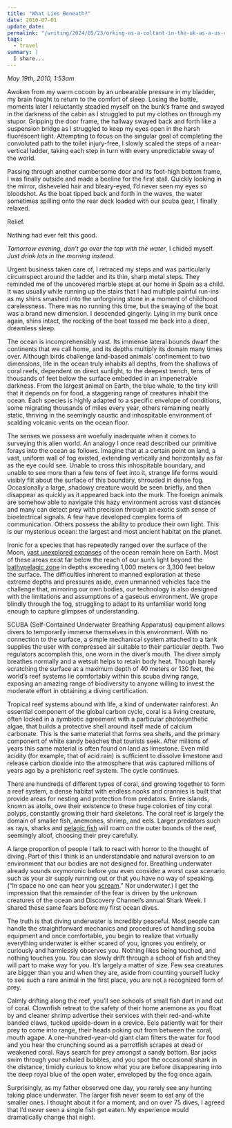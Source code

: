 ```yaml
---
title: "What Lies Beneath?"
date: 2010-07-01
update_date: 
permalink: "/writing/2024/05/23/orking-as-a-coltant-in-the-uk-as-a-us-citizen/"
tags:
  - travel
summary: |
  I share...
---
```


_May 19th, 2010, 1:53am_

Awoken from my warm cocoon by an unbearable pressure in my bladder, my brain fought to return to the comfort of sleep. Losing the battle, moments later I reluctantly steadied myself on the bunk’s frame and swayed in the darkness of the cabin as I struggled to put my clothes on through my stupor. Gripping the door frame, the hallway swayed back and forth like a suspension bridge as I struggled to keep my eyes open in the harsh fluorescent light. Attempting to focus on the singular goal of completing the convoluted path to the toilet injury-free, I slowly scaled the steps of a near-vertical ladder, taking each step in turn with every unpredictable sway of the world.

Passing through another cumbersome door and its foot-high bottom frame, I was finally outside and made a beeline for the first stall. Quickly looking in the mirror, disheveled hair and bleary-eyed, I’d never seen my eyes so bloodshot. As the boat tipped back and forth in the waves, the water sometimes spilling onto the rear deck loaded with our scuba gear, I finally relaxed.

Relief.

Nothing had ever felt this good.

_Tomorrow evening, don’t go over the top with the water_, I chided myself. _Just drink lots in the morning instead._

Urgent business taken care of, I retraced my steps and was particularly circumspect around the ladder and its thin, sharp metal steps. They reminded me of the uncovered marble steps at our home in Spain as a child. It was usually while running up the stairs that I had multiple painful run-ins as my shins smashed into the unforgiving stone in a moment of childhood carelessness. There was no running this time, but the swaying of the boat was a brand new dimension. I descended gingerly. Lying in my bunk once again, shins intact, the rocking of the boat tossed me back into a deep, dreamless sleep.

The ocean is incomprehensibly vast. Its immense lateral bounds dwarf the continents that we call home, and its depths multiply its domain many times over. Although birds challenge land-based animals’ confinement to two dimensions, life in the ocean truly inhabits all depths, from the shallows of coral reefs, dependent on direct sunlight, to the deepest trench, tens of thousands of feet below the surface embedded in an impenetrable darkness. From the largest animal on Earth, the blue whale, to the tiny krill that it depends on for food, a staggering range of creatures inhabit the ocean. Each species is highly adapted to a specific envelope of conditions, some migrating thousands of miles every year, others remaining nearly static, thriving in the seemingly caustic and inhospitable environment of scalding volcanic vents on the ocean floor.

The senses we possess are woefully inadequate when it comes to surveying this alien world. An analogy I once read described our primitive forays into the ocean as follows. Imagine that at a certain point on land, a vast, uniform wall of fog existed, extending vertically and horizontally as far as the eye could see. Unable to cross this inhospitable boundary, and unable to see more than a few tens of feet into it, strange life forms would visibly flit about the surface of this boundary, shrouded in dense fog. Occasionally a large, shadowy creature would be seen briefly, and then disappear as quickly as it appeared back into the murk. The foreign animals are somehow able to navigate this hazy environment across vast distances and many can detect prey with precision through an exotic sixth sense of bioelectrical signals. A few have developed complex forms of communication. Others possess the ability to produce their own light. This is our mysterious ocean: the largest and most ancient habitat on the planet.

Ironic for a species that has repeatedly ranged over the surface of the Moon, [vast unexplored expanses](http://en.wikipedia.org/wiki/Ocean#Exploration) of the ocean remain here on Earth. Most of these areas exist far below the reach of our sun’s light beyond the [bathypelagic zone](http://en.wikipedia.org/wiki/Ocean#Regions_and_depths) in depths exceeding 1,000 meters or 3,300 feet below the surface. The difficulties inherent to manned exploration at these extreme depths and pressures aside, even unmanned vehicles face the challenge that, mirroring our own bodies, our technology is also designed with the limitations and assumptions of a gaseous environment. We grope blindly through the fog, struggling to adapt to its unfamiliar world long enough to capture glimpses of understanding.

SCUBA (Self-Contained Underwater Breathing Apparatus) equipment allows divers to temporarily immerse themselves in this environment. With no connection to the surface, a simple mechanical system attached to a tank supplies the user with compressed air suitable to their particular depth. Two regulators accomplish this, one worn in the diver’s mouth. The diver simply breathes normally and a wetsuit helps to retain body heat. Though barely scratching the surface at a maximum depth of 40 meters or 130 feet, the world’s reef systems lie comfortably within this scuba diving range, exposing an amazing range of biodiversity to anyone willing to invest the moderate effort in obtaining a diving certification.

Tropical reef systems abound with life, a kind of underwater rainforest. An essential component of the global carbon cycle, coral is a living creature, often locked in a symbiotic agreement with a particular photosynthetic algae, that builds a protective shell around itself made of calcium carbonate. This is the same material that forms sea shells, and the primary component of white sandy beaches that tourists seek. After millions of years this same material is often found on land as limestone. Even mild acidity (for example, that of acid rain) is sufficient to dissolve limestone and release carbon dioxide into the atmosphere that was captured millions of years ago by a prehistoric reef system. The cycle continues.

There are hundreds of different types of coral, and growing together to form a reef system, a dense habitat with endless nooks and crannies is built that provide areas for nesting and protection from predators. Entire islands, known as atolls, owe their existence to these huge colonies of tiny coral polyps, constantly growing their hard skeletons. The coral reef is largely the domain of smaller fish, anemones, shrimp, and eels. Larger predators such as rays, sharks and [pelagic fish](http://en.wikipedia.org/wiki/Pelagic_fish) will roam on the outer bounds of the reef, seemingly aloof, choosing their prey carefully.

A large proportion of people I talk to react with horror to the thought of diving. Part of this I think is an understandable and natural aversion to an environment that our bodies are not designed for. Breathing underwater already sounds oxymoronic before you even consider a worst case scenario such as your air supply running out or that you have no way of speaking. (“In space no one can hear you [scream](http://www.imdb.com/title/tt0078748/).” Nor underwater.) I get the impression that the remainder of the fear is driven by the unknown creatures of the ocean and Discovery Channel’s annual Shark Week. I shared these same fears before my first ocean dives.

The truth is that diving underwater is incredibly peaceful. Most people can handle the straightforward mechanics and procedures of handling scuba equipment and once comfortable, you begin to realize that virtually everything underwater is either scared of you, ignores you entirely, or curiously and harmlessly observes you. Nothing likes being touched, and nothing touches you. You can slowly drift through a school of fish and they will part to make way for you. It’s largely a matter of size. Few sea creatures are bigger than you and when they are, aside from counting yourself lucky to see such a rare animal in the first place, you are not a recognized form of prey.

Calmly drifting along the reef, you’ll see schools of small fish dart in and out of coral. Clownfish retreat to the safety of their home anemone as you float by and cleaner shrimp advertise their services with their red-and-white banded claws, tucked upside-down in a crevice. Eels patiently wait for their prey to come into range, their heads poking out from between the coral, mouth agape. A one-hundred-year-old giant clam filters the water for food and you hear the crunching sound as a parrotfish scrapes at dead or weakened coral. Rays search for prey amongst a sandy bottom. Bar jacks swim through your exhaled bubbles, and you spot the occasional shark in the distance, timidly curious to know what you are before disappearing into the deep royal blue of the open water, enveloped by the fog once again.

Surprisingly, as my father observed one day, you rarely see any hunting taking place underwater. The larger fish never seem to eat any of the smaller ones. I thought about it for a moment, and on over 75 dives, I agreed that I’d never seen a single fish get eaten. My experience would dramatically change that night.
